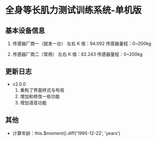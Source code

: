 <!--
 * @Author      : Mr.bin
 * @Date        : 2022-07-27 10:39:27
 * @LastEditTime: 2022-11-29 10:10:18
 * @Description : energy-n14-e13-standalone-back-check
-->

# 全身等长肌力测试训练系统-单机版

## 基本设备信息

1. 传感器厂商一（就发一台）
   左右 K 值：94.092
   传感器量程：0~200kg

2. 传感器厂商二（常用）
   左右 K 值：82.243
   传感器量程：0~200kg

## 更新日志

- v2.0.0
  1. 重构了界面样式与布局
  2. 增加和修改一些功能
  3. 增加语音功能

## 其他

- 计算年龄：this.$moment().diff('1995-12-22', 'years')

